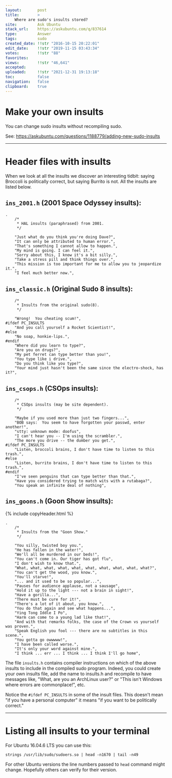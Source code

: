 ```yaml
---
layout:       post
title:        >
    Where are sudo's insults stored?
site:         Ask Ubuntu
stack_url:    https://askubuntu.com/q/837614
type:         Answer
tags:         sudo
created_date: !!str "2016-10-15 20:22:01"
edit_date:    !!str "2019-11-15 03:43:34"
votes:        !!str "88"
favorites:    
views:        !!str "46,641"
accepted:     
uploaded:     !!str "2021-12-31 19:13:18"
toc:          false
navigation:   false
clipboard:    true
---
```


# Make your own insults

You can change sudo insults without recompiling sudo.

See: https://askubuntu.com/questions/1188779/adding-new-sudo-insults

----------

# Header files with insults

When we look at all the insults we discover an interesting tidbit: saying Broccoli is politically correct, but saying Burrito is not. All the insults are listed below.

## `ins_2001.h` (2001 Space Odyssey insults):

``` 
.
    /*
     * HAL insults (paraphrased) from 2001.
     */
    
    "Just what do you think you're doing Dave?",
    "It can only be attributed to human error.",
    "That's something I cannot allow to happen.",
    "My mind is going. I can feel it.",
    "Sorry about this, I know it's a bit silly.",
    "Take a stress pill and think things over.",
    "This mission is too important for me to allow you to jeopardize it.",
    "I feel much better now.",

```

## `ins_classic.h` (Original Sudo 8 insults):

``` 
    /*
     * Insults from the original sudo(8).
     */

    "Wrong!  You cheating scum!",
#ifdef PC_INSULTS
    "And you call yourself a Rocket Scientist!",
#else
    "No soap, honkie-lips.",
#endif
    "Where did you learn to type?",
    "Are you on drugs?",
    "My pet ferret can type better than you!",
    "You type like i drive.",
    "Do you think like you type?",
    "Your mind just hasn't been the same since the electro-shock, has it?",

```

## `ins_csops.h` (CSOps insults):

``` 
    /*
     * CSOps insults (may be site dependent).
     */

    "Maybe if you used more than just two fingers...",
    "BOB says:  You seem to have forgotten your passwd, enter another!",
    "stty: unknown mode: doofus",
    "I can't hear you -- I'm using the scrambler.",
    "The more you drive -- the dumber you get.",
#ifdef PC_INSULTS
    "Listen, broccoli brains, I don't have time to listen to this trash.",
#else
    "Listen, burrito brains, I don't have time to listen to this trash.",
#endif
    "I've seen penguins that can type better than that.",
    "Have you considered trying to match wits with a rutabaga?",
    "You speak an infinite deal of nothing",

```

## `ins_goons.h` (Goon Show insults):

{% include copyHeader.html %}
``` 
.
    /*
     * Insults from the "Goon Show."
     */

    "You silly, twisted boy you.",
    "He has fallen in the water!",
    "We'll all be murdered in our beds!",
    "You can't come in. Our tiger has got flu",
    "I don't wish to know that.",
    "What, what, what, what, what, what, what, what, what, what?",
    "You can't get the wood, you know.",
    "You'll starve!",
    "... and it used to be so popular...",
    "Pauses for audience applause, not a sausage",
    "Hold it up to the light --- not a brain in sight!",
    "Have a gorilla...",
    "There must be cure for it!",
    "There's a lot of it about, you know.",
    "You do that again and see what happens...",
    "Ying Tong Iddle I Po",
    "Harm can come to a young lad like that!",
    "And with that remarks folks, the case of the Crown vs yourself was proven.",
    "Speak English you fool --- there are no subtitles in this scene.",
    "You gotta go owwwww!",
    "I have been called worse.",
    "It's only your word against mine.",
    "I think ... err ... I think ... I think I'll go home",

```

The file `insults.h` contains compiler instructions on which of the above insults to include in the compiled sudo program. Indeed, you could create your own insults file, add the name to insults.h and recompile to have messages like, "What, are you an ArchLinux user?" or "This isn't Windows where errors are commonplace!", etc.

Notice the `#ifdef PC_INSULTS` in some of the insult files. This doesn't mean "if you have a personal computer" it means "if you want to be politically correct."


----------


# Listing all insults to your terminal

For Ubuntu 16.04.6 LTS you can use this:

``` 
strings /usr/lib/sudo/sudoers.so | head -n1670 | tail -n49

```

For other Ubuntu versions the line numbers passed to `head` command might change. Hopefully others can verify for their version.


